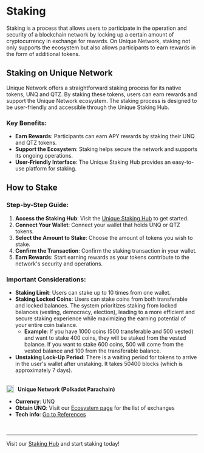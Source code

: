 # Staking

Staking is a process that allows users to participate in the operation and security of a blockchain network by locking up a certain amount of cryptocurrency in exchange for rewards. On Unique Network, staking not only supports the ecosystem but also allows participants to earn rewards in the form of additional tokens.

## Staking on Unique Network

Unique Network offers a straightforward staking process for its native tokens, UNQ and QTZ. By staking these tokens, users can earn rewards and support the Unique Network ecosystem. The staking process is designed to be user-friendly and accessible through the Unique Staking Hub.

### Key Benefits:

- **Earn Rewards**: Participants can earn APY rewards by staking their UNQ and QTZ tokens.
- **Support the Ecosystem**: Staking helps secure the network and supports its ongoing operations.
- **User-Friendly Interface**: The Unique Staking Hub provides an easy-to-use platform for staking.

## How to Stake

### Step-by-Step Guide:

1. **Access the Staking Hub**: Visit the [Unique Staking Hub](https://unique.network/staking/) to get started.
2. **Connect Your Wallet**: Connect your wallet that holds UNQ or QTZ tokens.
3. **Select the Amount to Stake**: Choose the amount of tokens you wish to stake.
4. **Confirm the Transaction**: Confirm the staking transaction in your wallet.
5. **Earn Rewards**: Start earning rewards as your tokens contribute to the network's security and operations.

### Important Considerations:

- **Staking Limit**: Users can stake up to 10 times from one wallet.
- **Staking Locked Coins**: Users can stake coins from both transferable and locked balances. The system prioritizes staking from locked balances (vesting, democracy, election), leading to a more efficient and secure staking experience while maximizing the earning potential of your entire coin balance.
  - **Example**: If you have 1000 coins (500 transferable and 500 vested) and want to stake 400 coins, they will be staked from the vested balance. If you want to stake 600 coins, 500 will come from the vested balance and 100 from the transferable balance.
- **Unstaking Lock-Up Period**: There is a waiting period for tokens to arrive in the user's wallet after unstaking. It takes 50400 blocks (which is approximately 7 days).

<br>

<div style="display: flex; align-items: center; margin-bottom: 10px;">
  <img src="https://ipfs.unique.network/ipfs/QmbJ7CGZ2GxWMp7s6jy71UGzRsMe4w3KANKXDAExYWdaFR" alt="Unique Network Logo" width="20" height="20" style="margin-right: 10px;">
  <strong>Unique Network (Polkadot Parachain)</strong>
</div>

- **Currency**: UNQ
- **Obtain UNQ**: Visit our [Ecosystem page](https://unique.network/ecosystem/#dex) for the list of exchanges
- **Tech info**: [Go to References](https://docs.unique.network/reference/#unique-polkadot-parachain)

<br>

---

Visit our [Staking Hub](https://unique.network/staking/) and start staking today!
